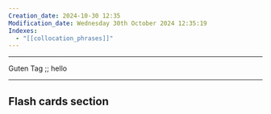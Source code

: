```yaml
---
Creation_date: 2024-10-30 12:35
Modification_date: Wednesday 30th October 2024 12:35:19
Indexes:
  - "[[collocation_phrases]]"
---
```


----

Guten Tag ;; hello



















---
## Flash cards section
